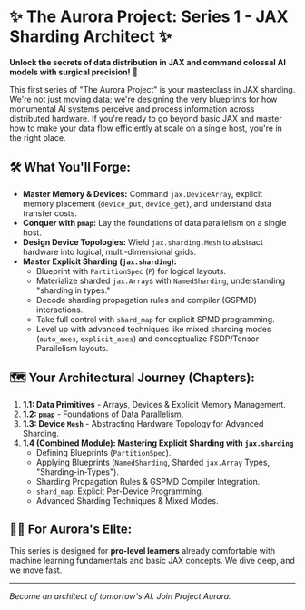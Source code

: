 # ✨ The Aurora Project: Series 1 - JAX Sharding Architect ✨

**Unlock the secrets of data distribution in JAX and command colossal AI models with surgical precision!** 🚀

This first series of "The Aurora Project" is your masterclass in JAX sharding. We're not just moving data; we're designing the very blueprints for how monumental AI systems perceive and process information across distributed hardware. If you're ready to go beyond basic JAX and master how to make your data flow efficiently at scale on a single host, you're in the right place.

## 🛠️ What You'll Forge:

* **Master Memory & Devices:** Command `jax.DeviceArray`, explicit memory placement (`device_put`, `device_get`), and understand data transfer costs.
* **Conquer with `pmap`:** Lay the foundations of data parallelism on a single host.
* **Design Device Topologies:** Wield `jax.sharding.Mesh` to abstract hardware into logical, multi-dimensional grids.
* **Master Explicit Sharding (`jax.sharding`):**
    * Blueprint with `PartitionSpec` (`P`) for logical layouts.
    * Materialize sharded `jax.Array`s with `NamedSharding`, understanding "sharding in types."
    * Decode sharding propagation rules and compiler (GSPMD) interactions.
    * Take full control with `shard_map` for explicit SPMD programming.
    * Level up with advanced techniques like mixed sharding modes (`auto_axes`, `explicit_axes`) and conceptualize FSDP/Tensor Parallelism layouts.

## 🗺️ Your Architectural Journey (Chapters):

1.  **1.1: Data Primitives** - Arrays, Devices & Explicit Memory Management.
2.  **1.2: `pmap`** - Foundations of Data Parallelism.
3.  **1.3: Device `Mesh`** - Abstracting Hardware Topology for Advanced Sharding.
4.  **1.4 (Combined Module): Mastering Explicit Sharding with `jax.sharding`**
    * Defining Blueprints (`PartitionSpec`).
    * Applying Blueprints (`NamedSharding`, Sharded `jax.Array` Types, "Sharding-in-Types").
    * Sharding Propagation Rules & GSPMD Compiler Integration.
    * `shard_map`: Explicit Per-Device Programming.
    * Advanced Sharding Techniques & Mixed Modes.

## 🧑‍🚀 For Aurora's Elite:

This series is designed for **pro-level learners** already comfortable with machine learning fundamentals and basic JAX concepts. We dive deep, and we move fast.

---

*Become an architect of tomorrow's AI. Join Project Aurora.*
